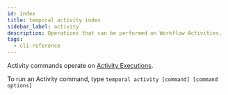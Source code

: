 ```yaml
---
id: index
title: temporal activity index
sidebar_label: activity
description: Operations that can be performed on Workflow Activities.
tags:
  - cli-reference
---
```


Activity commands operate on [Activity Executions](/concepts/what-is-an-activity-execution).

To run an Activity command, type `temporal activity [command] [command options]`
